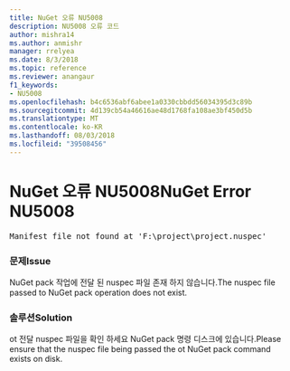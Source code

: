 ```yaml
---
title: NuGet 오류 NU5008
description: NU5008 오류 코드
author: mishra14
ms.author: anmishr
manager: rrelyea
ms.date: 8/3/2018
ms.topic: reference
ms.reviewer: anangaur
f1_keywords:
- NU5008
ms.openlocfilehash: b4c6536abf6abee1a0330cbbdd56034395d3c89b
ms.sourcegitcommit: 4d139cb54a46616ae48d1768fa108ae3bf450d5b
ms.translationtype: MT
ms.contentlocale: ko-KR
ms.lasthandoff: 08/03/2018
ms.locfileid: "39508456"
---
```

# <a name="nuget-error-nu5008"></a><span data-ttu-id="67f26-103">NuGet 오류 NU5008</span><span class="sxs-lookup"><span data-stu-id="67f26-103">NuGet Error NU5008</span></span>
<pre>Manifest file not found at 'F:\project\project.nuspec'</pre>

### <a name="issue"></a><span data-ttu-id="67f26-104">문제</span><span class="sxs-lookup"><span data-stu-id="67f26-104">Issue</span></span>

<span data-ttu-id="67f26-105">NuGet pack 작업에 전달 된 nuspec 파일 존재 하지 않습니다.</span><span class="sxs-lookup"><span data-stu-id="67f26-105">The nuspec file passed to NuGet pack operation does not exist.</span></span>


### <a name="solution"></a><span data-ttu-id="67f26-106">솔루션</span><span class="sxs-lookup"><span data-stu-id="67f26-106">Solution</span></span>

<span data-ttu-id="67f26-107">ot 전달 nuspec 파일을 확인 하세요 NuGet pack 명령 디스크에 있습니다.</span><span class="sxs-lookup"><span data-stu-id="67f26-107">Please ensure that the nuspec file being passed the ot NuGet pack command exists on disk.</span></span>

